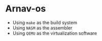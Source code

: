 # Arnav-os

- Using `make` as the build system
- Using `NASM` as the assembler
- Using `QEMU` as the virtualization software
